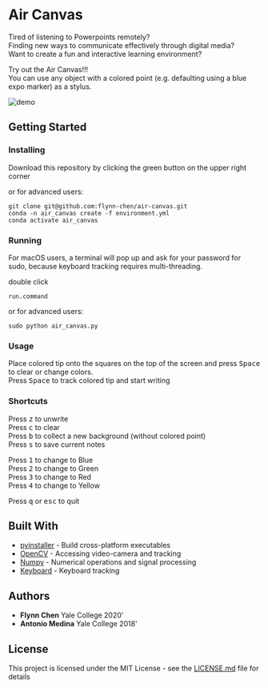 # Air Canvas

Tired of listening to Powerpoints remotely? <br />
Finding new ways to communicate effectively through digital media? <br />
Want to create a fun and interactive learning environment? <br />

Try out the Air Canvas!!! <br />
You can use any object with a colored point (e.g. defaulting using a blue expo marker) as a stylus. <br />

![demo](demo.gif)

## Getting Started

### Installing

Download this repository by clicking the green button on the upper right corner

or for advanced users:  

```
git clone git@github.com:flynn-chen/air-canvas.git
conda -n air_canvas create -f environment.yml
conda activate air_canvas
```


### Running

For macOS users,
a terminal will pop up and ask for your password for sudo, 
because keyboard tracking requires multi-threading.

double click
```
run.command
```
or for advanced users:  
```
sudo python air_canvas.py
```

### Usage

Place colored tip onto the squares on the top of the screen 
and press <kbd>Space</kbd> to clear or change colors. <br />
Press <kbd>Space</kbd> to track colored tip and start writing <br />

### Shortcuts
Press <kbd>z</kbd> to unwrite <br />
Press <kbd>c</kbd> to clear <br />
Press <kbd>b</kbd> to collect a new background (without colored point) <br />
Press <kbd>s</kbd> to save current notes <br />

Press <kbd>1</kbd> to change to Blue <br />
Press <kbd>2</kbd> to change to Green <br />
Press <kbd>3</kbd> to change to Red <br />
Press <kbd>4</kbd> to change to Yellow <br />

Press <kbd>q</kbd> or <kbd>esc</kbd> to quit <br />



## Built With

* [pyinstaller](https://www.pyinstaller.org/) - Build cross-platform executables
* [OpenCV](https://pypi.org/project/opencv-python/) - Accessing video-camera and tracking
* [Numpy](https://numpy.org/) - Numerical operations and signal processing
* [Keyboard](https://pypi.org/project/keyboard/) - Keyboard tracking


## Authors

* **Flynn Chen** Yale College 2020' 
* **Antonio Medina** Yale College 2018'

## License

This project is licensed under the MIT License - see the [LICENSE.md](LICENSE.md) file for details
